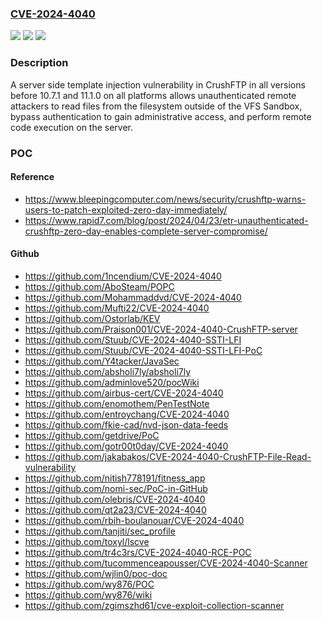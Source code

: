 ### [CVE-2024-4040](https://cve.mitre.org/cgi-bin/cvename.cgi?name=CVE-2024-4040)
![](https://img.shields.io/static/v1?label=Product&message=CrushFTP&color=blue)
![](https://img.shields.io/static/v1?label=Version&message=n%2Fa&color=blue)
![](https://img.shields.io/static/v1?label=Vulnerability&message=CWE-1336%20Improper%20Neutralization%20of%20Special%20Elements%20Used%20in%20a%20Template%20Engine&color=brighgreen)

### Description

A server side template injection vulnerability in CrushFTP in all versions before 10.7.1 and 11.1.0 on all platforms allows unauthenticated remote attackers to read files from the filesystem outside of the VFS Sandbox, bypass authentication to gain administrative access, and perform remote code execution on the server.

### POC

#### Reference
- https://www.bleepingcomputer.com/news/security/crushftp-warns-users-to-patch-exploited-zero-day-immediately/
- https://www.rapid7.com/blog/post/2024/04/23/etr-unauthenticated-crushftp-zero-day-enables-complete-server-compromise/

#### Github
- https://github.com/1ncendium/CVE-2024-4040
- https://github.com/AboSteam/POPC
- https://github.com/Mohammaddvd/CVE-2024-4040
- https://github.com/Mufti22/CVE-2024-4040
- https://github.com/Ostorlab/KEV
- https://github.com/Praison001/CVE-2024-4040-CrushFTP-server
- https://github.com/Stuub/CVE-2024-4040-SSTI-LFI
- https://github.com/Stuub/CVE-2024-4040-SSTI-LFI-PoC
- https://github.com/Y4tacker/JavaSec
- https://github.com/absholi7ly/absholi7ly
- https://github.com/adminlove520/pocWiki
- https://github.com/airbus-cert/CVE-2024-4040
- https://github.com/enomothem/PenTestNote
- https://github.com/entroychang/CVE-2024-4040
- https://github.com/fkie-cad/nvd-json-data-feeds
- https://github.com/getdrive/PoC
- https://github.com/gotr00t0day/CVE-2024-4040
- https://github.com/jakabakos/CVE-2024-4040-CrushFTP-File-Read-vulnerability
- https://github.com/nitish778191/fitness_app
- https://github.com/nomi-sec/PoC-in-GitHub
- https://github.com/olebris/CVE-2024-4040
- https://github.com/qt2a23/CVE-2024-4040
- https://github.com/rbih-boulanouar/CVE-2024-4040
- https://github.com/tanjiti/sec_profile
- https://github.com/toxyl/lscve
- https://github.com/tr4c3rs/CVE-2024-4040-RCE-POC
- https://github.com/tucommenceapousser/CVE-2024-4040-Scanner
- https://github.com/wjlin0/poc-doc
- https://github.com/wy876/POC
- https://github.com/wy876/wiki
- https://github.com/zgimszhd61/cve-exploit-collection-scanner

